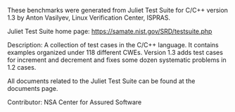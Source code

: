 <!--
This file is part of the SV-Benchmarks collection of verification tasks:
https://github.com/sosy-lab/sv-benchmarks

SPDX-FileCopyrightText: 2020 The SV-Benchmarks Community

SPDX-License-Identifier: CC0-1.0
-->

These benchmarks were generated from Juliet Test Suite for C/C++ version 1.3 by Anton Vasilyev, Linux Verification Center, ISPRAS. 

Juliet Test Suite home page: https://samate.nist.gov/SRD/testsuite.php

Description: A collection of test cases in the C/C++ language. It contains examples organized under 118 different CWEs. Version 1.3 adds test cases for increment and decrement and fixes some dozen systematic problems in 1.2 cases.

All documents related to the Juliet Test Suite can be found at the documents page.

Contributor: NSA Center for Assured Software

